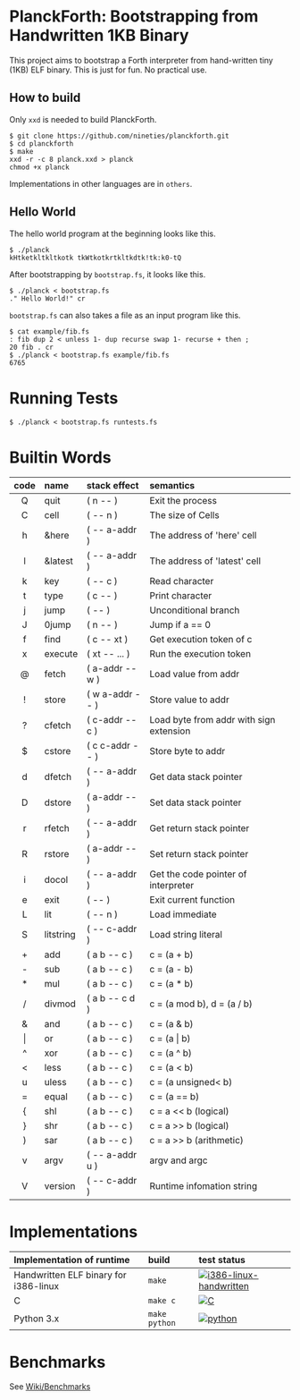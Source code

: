 # PlanckForth: Bootstrapping from Handwritten 1KB Binary

This project aims to bootstrap a Forth interpreter from hand-written tiny (1KB) ELF binary.
This is just for fun. No practical use.

## How to build

Only `xxd` is needed to build PlanckForth.

```
$ git clone https://github.com/nineties/planckforth.git
$ cd planckforth
$ make
xxd -r -c 8 planck.xxd > planck
chmod +x planck
```

Implementations in other languages are in `others`.

## Hello World

The hello world program at the beginning looks like this.

```
$ ./planck
kHtketkltkltkotk tkWtkotkrtkltkdtk!tk:k0-tQ
```
After bootstrapping by `bootstrap.fs`, it looks like this.

```
$ ./planck < bootstrap.fs
." Hello World!" cr
```

`bootstrap.fs` can also takes a file as an input program like this.

```
$ cat example/fib.fs
: fib dup 2 < unless 1- dup recurse swap 1- recurse + then ;
20 fib . cr
$ ./planck < bootstrap.fs example/fib.fs
6765
```

# Running Tests

```
$ ./planck < bootstrap.fs runtests.fs
```

# Builtin Words

| code | name      | stack effect    | semantics                               |
|:----:|:----------|:----------------|:----------------------------------------|
| Q    | quit      | ( n -- )        | Exit the process                        |
| C    | cell      | ( -- n )        | The size of Cells                       |
| h    | &here     | ( -- a-addr )   | The address of 'here' cell              |
| l    | &latest   | ( -- a-addr )   | The address of 'latest' cell            |
| k    | key       | ( -- c )        | Read character                          |
| t    | type      | ( c -- )        | Print character                         |
| j    | jump      | ( -- )          | Unconditional branch                    |
| J    | 0jump     | ( n -- )        | Jump if a == 0                          |
| f    | find      | ( c -- xt )     | Get execution token of c                |
| x    | execute   | ( xt -- ... )   | Run the execution token                 |
| @    | fetch     | ( a-addr -- w ) | Load value from addr                    |
| !    | store     | ( w a-addr -- ) | Store value to addr                     |
| ?    | cfetch    | ( c-addr -- c ) | Load byte from addr with sign extension |
| $    | cstore    | ( c c-addr -- ) | Store byte to addr                      |
| d    | dfetch    | ( -- a-addr )   | Get data stack pointer                  |
| D    | dstore    | ( a-addr -- )   | Set data stack pointer                  |
| r    | rfetch    | ( -- a-addr )   | Get return stack pointer                |
| R    | rstore    | ( a-addr -- )   | Set return stack pointer                |
| i    | docol     | ( -- a-addr )   | Get the code pointer of interpreter     |
| e    | exit      | ( -- )          | Exit current function                   |
| L    | lit       | ( -- n )        | Load immediate                          |
| S    | litstring | ( -- c-addr )   | Load string literal                     |
| +    | add       | ( a b -- c )    | c = (a + b)                             |
| -    | sub       | ( a b -- c )    | c = (a - b)                             |
| *    | mul       | ( a b -- c )    | c = (a * b)                             |
| /    | divmod    | ( a b -- c d )  | c = (a mod b), d = (a / b)              |
| &    | and       | ( a b -- c )    | c = (a & b)                             |
| \|   | or        | ( a b -- c )    | c = (a \| b)                            |
| ^    | xor       | ( a b -- c )    | c = (a ^ b)                             |
| <    | less      | ( a b -- c )    | c = (a < b)                             |
| u    | uless     | ( a b -- c )    | c = (a unsigned< b)                     |
| =    | equal     | ( a b -- c )    | c = (a == b)                            |
| {    | shl       | ( a b -- c )    | c = a << b (logical)                    |
| }    | shr       | ( a b -- c )    | c = a >> b (logical)                    |
| )    | sar       | ( a b -- c )    | c = a >> b (arithmetic)                 |
| v    | argv      | ( -- a-addr u ) | argv and argc                           |
| V    | version   | ( -- c-addr )   | Runtime infomation string               |

# Implementations

| Implementation of runtime         | build             | test status |
|:----------------------------------|:------------------|:------------|
| Handwritten ELF binary for i386-linux | `make`            | [![i386-linux-handwritten](https://github.com/nineties/planckforth/workflows/i386-linux-handwritten/badge.svg)](https://github.com/nineties/planckforth/actions?query=workflow:i386-linux-handwritten) |
| C                                 | `make c`          | [![C](https://github.com/nineties/planckforth/workflows/C/badge.svg)](https://github.com/nineties/planckforth/actions?query=workflow:C) |
| Python 3.x                        | `make python`     | [![python](https://github.com/nineties/planckforth/workflows/python/badge.svg)](https://github.com/nineties/planckforth/actions?query=workflow:python) |

# Benchmarks

See [Wiki/Benchmarks](https://github.com/nineties/planckforth/wiki/Benchmarks)
